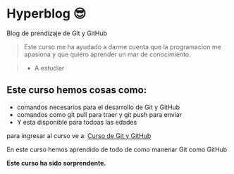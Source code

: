 # Hyperblog 😎
Blog de prendizaje de Git y GitHub

>Este curso me ha ayudado a darme cuenta que la programacion me apasiona y que quiero aprender un mar de conocimiento.

> - A estudiar

## Este curso hemos cosas como:
* comandos necesarios para el desarrollo de Git y GitHub
* comandos como git pull para traer y git push para enviar 
* Y esta disponible para todoas las edades

para ingresar al curso ve a: [Curso de Git y GitHub](https://platzi.com)

En este curso hemos aprendido de todo de como manenar Git como GitHub

**Este curso ha sido sorprendente.**
